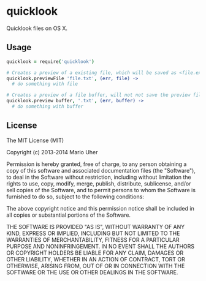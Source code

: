 # quicklook

Quicklook files on OS X.

## Usage

```coffeescript
quicklook = require('quicklook')

# Creates a preview of a existing file, which will be saved as <file.ext>.png.
quicklook.previewFile 'file.txt', (err, file) ->
  # do something with file

# Creates a preview of a file buffer, will not not save the preview file.
quicklook.preview buffer, '.txt', (err, buffer) ->
  # do something with buffer
```

## License

The MIT License (MIT)

Copyright (c) 2013-2014 Mario Uher

Permission is hereby granted, free of charge, to any person obtaining a copy
of this software and associated documentation files (the "Software"), to deal
in the Software without restriction, including without limitation the rights
to use, copy, modify, merge, publish, distribute, sublicense, and/or sell
copies of the Software, and to permit persons to whom the Software is
furnished to do so, subject to the following conditions:

The above copyright notice and this permission notice shall be included in
all copies or substantial portions of the Software.

THE SOFTWARE IS PROVIDED "AS IS", WITHOUT WARRANTY OF ANY KIND, EXPRESS OR
IMPLIED, INCLUDING BUT NOT LIMITED TO THE WARRANTIES OF MERCHANTABILITY,
FITNESS FOR A PARTICULAR PURPOSE AND NONINFRINGEMENT. IN NO EVENT SHALL THE
AUTHORS OR COPYRIGHT HOLDERS BE LIABLE FOR ANY CLAIM, DAMAGES OR OTHER
LIABILITY, WHETHER IN AN ACTION OF CONTRACT, TORT OR OTHERWISE, ARISING FROM,
OUT OF OR IN CONNECTION WITH THE SOFTWARE OR THE USE OR OTHER DEALINGS IN
THE SOFTWARE.
